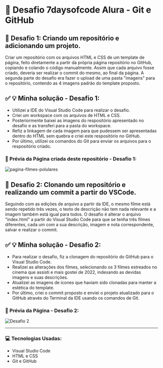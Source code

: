 # :pushpin: Desafio 7daysofcode Alura - Git e GitHub

## :dart: Desafio 1: Criando um repositório e adicionando um projeto.

Criar um repositório com os arquivos HTML e CSS de um template de página, feito diretamente a partir da própria página repositório no GitHub, 
copiando e colando o código manualmente. Assim que cada arquivo fosse criado, deveria ser realizar o commit do mesmo, ao final da página. 
A segunda parte do desafio era fazer o upload de uma pasta "imagens" para o repositório, contendo as 4 imagens padrão do template proposto.

## :white_check_mark: :bulb: Minha solução - Desafio 1:
* Utilizei a IDE do Visual Studio Code para realizar o desafio. 
* Criei um workspace com os arquivos de HTML e CSS. 
* Posteriormente baixei as imagens do respositório apresentado no desafio e as transferi para a pasta do workspace.
* Refiz a linkagem de cada imagem para que pudessem ser apresentadas dentro do HTML sem quebra e criei este respositório no GitHub.
* Por último, utilizei os comandos do Git para enviar os arquivos para o respositório criado.

### :camera_flash: Prévia da Página criada deste repositório - Desafio 1:

![pagina-filmes-polulares](https://user-images.githubusercontent.com/74005813/194572420-c991dd66-cd8b-41a1-b687-2e0b931e7c09.jpg)

## :dart: Desafio 2: Clonando um repositório e realizando um commit a partir do VSCode.
Seguindo com as edições de arquivo a partir da IDE, o mesmo filme está sendo repetido três vezes, o texto de descrição não tem nada relevante e a imagem também está igual para todos. O desafio é alterar o arquivo "index.html" a partir do Visual Studio Code para que se tenha três filmes diferentes, cada um com a sua descrição, imagem e nota correspondente, salvar e realizar o commit.

## :white_check_mark: :bulb: Minha solução - Desafio 2:
* Para realizar o desafio, fiz a clonagem do repositório do GitHub para o Visual Studio Code.
* Realizei as alterações dos filmes, selecionando os 3 filmes estreados no cinema que assisti e mais gostei de 2022, indexando as devidas imagens e suas descrições.
* Atualizei as imagens de icones que haviam sido clonadas para manter a estética do template.
* Por último, criei o commit proposto e enviei o projeto atualizado para o GitHub através do Terminal da IDE usando os comandos de Git.

### :camera_flash: Prévia da Página - Desafio 2:
![Desafio 2](https://user-images.githubusercontent.com/74005813/200876931-e1292187-02a0-4975-904d-933802d92d3b.jpg)


___
### :computer: Tecnologias Usadas:
* Visual Studio Code
* HTML e CSS
* Git e GitHub





